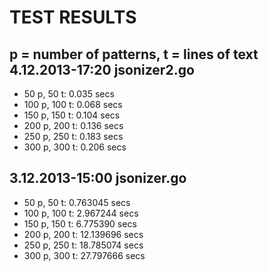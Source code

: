 TEST RESULTS 
==================
p = number of patterns, t = lines of text
4.12.2013-17:20 jsonizer2.go
-----------------------------

* 50 p, 50 t: 0.035 secs
* 100 p, 100 t: 0.068 secs
* 150 p, 150 t: 0.104 secs
* 200 p, 200 t: 0.136 secs
* 250 p, 250 t: 0.183 secs
* 300 p, 300 t: 0.206 secs

3.12.2013-15:00 jsonizer.go
-----------------------------

* 50 p, 50 t: 0.763045 secs
* 100 p, 100 t: 2.967244 secs
* 150 p, 150 t: 6.775390 secs
* 200 p, 200 t: 12.139696 secs
* 250 p, 250 t: 18.785074 secs
* 300 p, 300 t: 27.797666 secs
